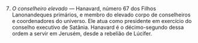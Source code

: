 ﻿7. <em>O conselheiro elevado —</em> Hanavard, número 67 dos Filhos Lanonandeques primários, e membro do elevado corpo de conselheiros e coordenadores do universo. Ele atua como presidente em exercício do conselho executivo de Satânia. Hanavard é o décimo-segundo dessa ordem a servir em Jerusém, desde a rebelião de Lúcifer.